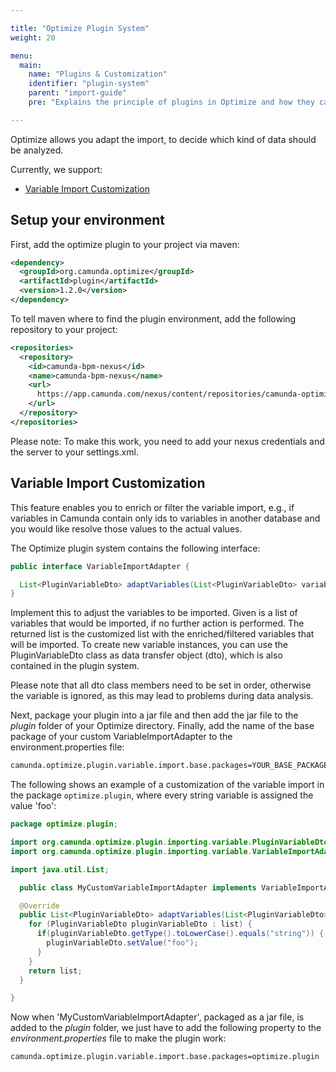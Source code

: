 ```yaml
---

title: "Optimize Plugin System"
weight: 20

menu:
  main:
    name: "Plugins & Customization"
    identifier: "plugin-system"
    parent: "import-guide"
    pre: "Explains the principle of plugins in Optimize and how they can be added."

---
```


Optimize allows you adapt the import, to decide which kind of data should be analyzed. 

Currently, we support:

* [Variable Import Customization](#variable-import-customization)

## Setup your environment

First, add the optimize plugin to your project via maven:

```xml
<dependency>
  <groupId>org.camunda.optimize</groupId>
  <artifactId>plugin</artifactId>
  <version>1.2.0</version>
</dependency>
```

To tell maven where to find the plugin environment, add the following repository to your project:

```xml
<repositories>
  <repository>
    <id>camunda-bpm-nexus</id>
    <name>camunda-bpm-nexus</name>
    <url>
      https://app.camunda.com/nexus/content/repositories/camunda-optimize
    </url>
  </repository>
</repositories>
```

Please note: To make this work, you need to add your nexus credentials and the server to your settings.xml. 

## Variable Import Customization

This feature enables you to enrich or filter the variable import, e.g., if variables in Camunda contain only ids to variables in another database and you would like resolve those values to the actual values.

The Optimize plugin system contains the following interface:

```java
public interface VariableImportAdapter {

  List<PluginVariableDto> adaptVariables(List<PluginVariableDto> variables);
}
```

Implement this to adjust the variables to be imported. Given is a list of variables that would be imported, if no further action is performed. The returned list is the customized list with the enriched/filtered variables that will be imported. To create new variable instances, you can use the PluginVariableDto class as data transfer object (dto), which is also contained in the plugin system.

Please note that all dto class members need to be set in order, otherwise the variable is ignored, as this may lead to problems during data analysis.

Next, package your plugin into a jar file and then add the jar file to the _plugin_ folder of your Optimize directory. Finally, add the name of the base package of your custom VariableImportAdapter to the environment.properties file:

```bash
camunda.optimize.plugin.variable.import.base.packages=YOUR_BASE_PACKAGE_NAME
```

The following shows an example of a customization of the variable import in the package ```optimize.plugin```, where every string variable is assigned the value 'foo':

```java
package optimize.plugin;

import org.camunda.optimize.plugin.importing.variable.PluginVariableDto;
import org.camunda.optimize.plugin.importing.variable.VariableImportAdapter;

import java.util.List;

  public class MyCustomVariableImportAdapter implements VariableImportAdapter {

  @Override
  public List<PluginVariableDto> adaptVariables(List<PluginVariableDto> list) {
    for (PluginVariableDto pluginVariableDto : list) {
      if(pluginVariableDto.getType().toLowerCase().equals("string")) {
        pluginVariableDto.setValue("foo");
      }
    }
    return list;
  }

}
```

Now when 'MyCustomVariableImportAdapter', packaged as a jar file, is added to the _plugin_ folder, we just have to add the following property to the _environment.properties_ file to make the plugin work:

```bash
camunda.optimize.plugin.variable.import.base.packages=optimize.plugin
```

